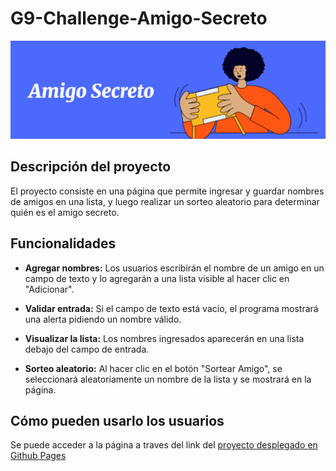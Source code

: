 # G9-Challenge-Amigo-Secreto
![Portado del proyecto](image.png)

## Descripción del proyecto
El proyecto consiste en una página que permite ingresar y guardar nombres de amigos en una lista, y luego realizar un sorteo aleatorio para determinar quién es el amigo secreto.   

## Funcionalidades
+ **Agregar nombres:** Los usuarios escribirán el nombre de un amigo en un campo de texto y lo agregarán a una lista visible al hacer clic en "Adicionar".

+ **Validar entrada:** Si el campo de texto está vacío, el programa mostrará una alerta pidiendo un nombre válido.

+ **Visualizar la lista:** Los nombres ingresados aparecerán en una lista debajo del campo de entrada.

+ **Sorteo aleatorio:** Al hacer clic en el botón "Sortear Amigo", se seleccionará aleatoriamente un nombre de la lista y se mostrará en la página.

## Cómo pueden usarlo los usuarios
Se puede acceder a la página a traves del link del [proyecto desplegado en Github Pages](https://massielcc.github.io/G9-Challenge-Amigo-Secreto/)

